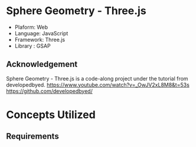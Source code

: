 # Sphere Geometry - Three.js
* Plaform: Web
* Language: JavaScript
* Framework: Three.js 
* Library : GSAP

## Acknowledgement
Sphere Geometry - Three.js is a code-along project under the tutorial from developedbyed.
https://www.youtube.com/watch?v=_OwJV2xL8M8&t=53s
https://github.com/developedbyed/

# Concepts Utilized

## Requirements
